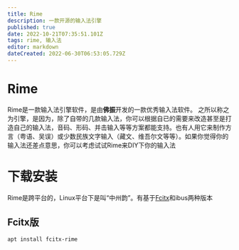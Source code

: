 ```yaml
---
title: Rime
description: 一款开源的输入法引擎
published: true
date: 2022-10-21T07:35:51.101Z
tags: rime, 输入法
editor: markdown
dateCreated: 2022-06-30T06:53:05.729Z
---
```


# Rime
Rime是一款输入法引擎软件，是由**佛振**开发的一款优秀输入法软件。
之所以称之为引擎，是因为，除了自带的几款输入法，你可以根据自已的需要来改造甚至是打造自己的输入法，音码、形码、并击输入等等方案都能支持。也有人用它来制作方言（粤语、吴误）或少数民族文字输入（藏文、维吾尔文等等）。如果你觉得你的输入法还差点意思，你可以考虑试试Rime来DIY下你的输入法

# 下载安装
Rime是跨平台的，Linux平台下是叫“中州韵”。有基于[Fcitx](/zh/软件/语言与输入法/Fcitx5)和ibus两种版本
## Fcitx版
```
apt install fcitx-rime
```
